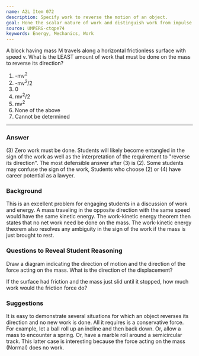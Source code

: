 ```yaml
---
name: A2L Item 072
description: Specify work to reverse the motion of an object.
goal: Hone the scalar nature of work and distinguish work from impulse.
source: UMPERG-ctqpe74
keywords: Energy, Mechanics, Work
---
```


A block having mass M travels along a horizontal frictionless surface
with speed v.   What is the LEAST amount of work that must be done on
the mass to reverse its direction?

1. -mv<sup>2</sup>
2. -mv<sup>2</sup>/2
3. 0
4. mv<sup>2</sup>/2
5. mv<sup>2</sup>
6. None of the above
7. Cannot be determined


<hr/>

### Answer

(3) Zero work must be done.  Students will likely become entangled in
the sign of the work as well as the interpretation of the requirement to
"reverse its direction".  The most defensible answer after (3) is (2). 
Some students may confuse the sign of the work,  Students who choose (2)
or (4) have career potential as a lawyer.

### Background

This is an excellent problem for engaging students in a discussion of
work and energy.  A mass traveling in the opposite direction with the
same speed would have the same kinetic energy.  The work-kinetic energy
theorem then states that no net work need be done on the mass.   The
work-kinetic energy theorem also resolves any ambiguity in the sign of
the work if the mass is just brought to rest.

### Questions to Reveal Student Reasoning

Draw a diagram indicating the direction of motion and the direction of
the force acting on the mass.  What is the direction of the
displacement?

If the surface had friction and the mass just slid until it stopped, how
much work would the friction force do?

### Suggestions

It is easy to demonstrate several situations for which an object
reverses its direction and no new work is done.  All it requires is a
conservative force.  For example, let a ball roll up an incline and then
back down.  Or, allow a mass to encounter a spring.  Or, have a marble
roll around a semicircular track.  This latter case is interesting
because the force acting on the mass (Normal) does no work.
